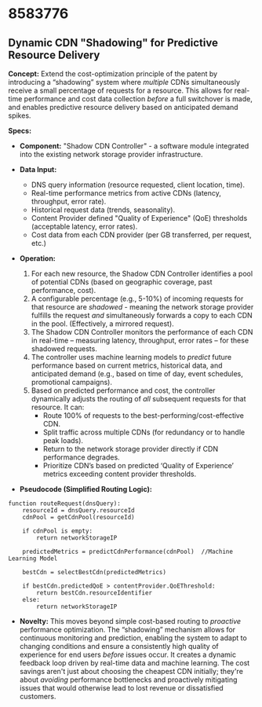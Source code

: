 # 8583776

## Dynamic CDN "Shadowing" for Predictive Resource Delivery

**Concept:** Extend the cost-optimization principle of the patent by introducing a “shadowing” system where *multiple* CDNs simultaneously receive a small percentage of requests for a resource. This allows for real-time performance and cost data collection *before* a full switchover is made, and enables predictive resource delivery based on anticipated demand spikes.

**Specs:**

*   **Component:** "Shadow CDN Controller" - a software module integrated into the existing network storage provider infrastructure.
*   **Data Input:**
    *   DNS query information (resource requested, client location, time).
    *   Real-time performance metrics from active CDNs (latency, throughput, error rate).
    *   Historical request data (trends, seasonality).
    *   Content Provider defined "Quality of Experience" (QoE) thresholds (acceptable latency, error rates).
    *   Cost data from each CDN provider (per GB transferred, per request, etc.)
*   **Operation:**
    1.  For each new resource, the Shadow CDN Controller identifies a pool of potential CDNs (based on geographic coverage, past performance, cost).
    2.  A configurable percentage (e.g., 5-10%) of incoming requests for that resource are *shadowed* - meaning the network storage provider fulfills the request *and* simultaneously forwards a copy to each CDN in the pool.  (Effectively, a mirrored request).
    3.  The Shadow CDN Controller monitors the performance of each CDN in real-time – measuring latency, throughput, error rates – for these shadowed requests.
    4.  The controller uses machine learning models to *predict* future performance based on current metrics, historical data, and anticipated demand (e.g., based on time of day, event schedules, promotional campaigns).
    5.  Based on predicted performance and cost, the controller dynamically adjusts the routing of *all* subsequent requests for that resource.  It can:
        *   Route 100% of requests to the best-performing/cost-effective CDN.
        *   Split traffic across multiple CDNs (for redundancy or to handle peak loads).
        *   Return to the network storage provider directly if CDN performance degrades.
        *   Prioritize CDN’s based on predicted ‘Quality of Experience’ metrics exceeding content provider thresholds.

*   **Pseudocode (Simplified Routing Logic):**

```
function routeRequest(dnsQuery):
    resourceId = dnsQuery.resourceId
    cdnPool = getCdnPool(resourceId)
    
    if cdnPool is empty:
        return networkStorageIP
    
    predictedMetrics = predictCdnPerformance(cdnPool)  //Machine Learning Model
    
    bestCdn = selectBestCdn(predictedMetrics)
    
    if bestCdn.predictedQoE > contentProvider.QoEThreshold:
        return bestCdn.resourceIdentifier
    else:
        return networkStorageIP
```

*   **Novelty:** This moves beyond simple cost-based routing to *proactive* performance optimization.  The “shadowing” mechanism allows for continuous monitoring and prediction, enabling the system to adapt to changing conditions and ensure a consistently high quality of experience for end users *before* issues occur. It creates a dynamic feedback loop driven by real-time data and machine learning. The cost savings aren't just about choosing the cheapest CDN initially; they're about *avoiding* performance bottlenecks and proactively mitigating issues that would otherwise lead to lost revenue or dissatisfied customers.